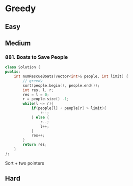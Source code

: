 # Greedy

## Easy

## Medium

### 881. Boats to Save People

```cpp
class Solution {
public:
    int numRescueBoats(vector<int>& people, int limit) {
        // greedy
        sort(people.begin(), people.end());
        int res, l, r;
        res = l = 0;
        r = people.size() -1;
        while(l <= r){
            if(people[l] + people[r] > limit){
                r--;
            } else {
                r--;
                l++;
            }
            res++;
        }
        return res;
    }
};
```

Sort + two pointers

## Hard
